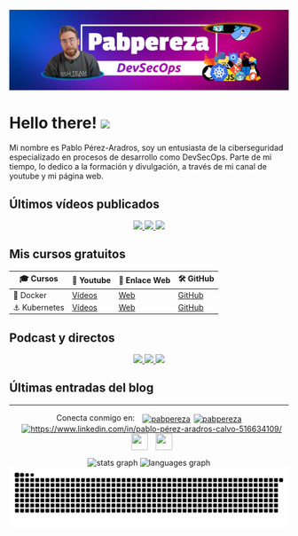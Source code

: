 ![](./static/img/banner_slim.webp)

# Hello there! <img src="https://media.giphy.com/media/hvRJCLFzcasrR4ia7z/giphy.gif" width="25px"> 

Mi nombre es Pablo Pérez-Aradros, soy un entusiasta de la ciberseguridad especializado en procesos de desarrollo como DevSecOps. Parte de mi tiempo, lo dedico a la formación y divulgación, a través de mi canal de youtube y mi página web. 

## Últimos vídeos publicados
<p align=center>

<a href='https://youtu.be/-liUjc-GKqQ' target='_blank'>
  <img height='140px' src='https://img.youtube.com/vi/-liUjc-GKqQ/mqdefault.jpg' />
</a>

<a href='https://youtu.be/8D2Wr0UhLsE' target='_blank'>
  <img height='140px' src='https://img.youtube.com/vi/8D2Wr0UhLsE/mqdefault.jpg' />
</a>

<a href='https://youtu.be/DJGkIhNxE94' target='_blank'>
  <img height='140px' src='https://img.youtube.com/vi/DJGkIhNxE94/mqdefault.jpg' />
</a>

</p>

## Mis cursos gratuitos 
| 🎓 Cursos | 🎥 Youtube | 🔗 Enlace Web | 🛠️ GitHub | 
| --- | --- | --- | --- | 
| 🐳 Docker | [Vídeos](https://www.youtube.com/playlist?list=PLQhxXeq1oc2n7YnjRhq7qVMzZWtDY7Zz0) | [Web](https://pabpereza.dev/docs/cursos/docker)  | [GitHub](https://github.com/pabpereza/pabpereza/tree/main/docs/cursos/docker) | 
| ⚓️ Kubernetes | [Vídeos](https://www.youtube.com/playlist?list=PLQhxXeq1oc2k9MFcKxqXy5GV4yy7wqSma) | [Web](https://pabpereza.dev/docs/cursos/kubernetes) |[GitHub](https://github.com/pabpereza/pabpereza/tree/main/docs/cursos/kubernetes) |

## Podcast y directos
<p align=center>

<a href='https://youtu.be/Hpwf65qjuSU' target='_blank'>
  <img height='140px' src='https://img.youtube.com/vi/Hpwf65qjuSU/mqdefault.jpg' />
</a>

<a href='https://youtu.be/k7U0Hi45ClE' target='_blank'>
  <img height='140px' src='https://img.youtube.com/vi/k7U0Hi45ClE/mqdefault.jpg' />
</a>

<a href='https://youtu.be/qg2jc9eSNsE' target='_blank'>
  <img height='140px' src='https://img.youtube.com/vi/qg2jc9eSNsE/mqdefault.jpg' />
</a>

</p>


## Últimas entradas del blog

---
<p align="center">
Conecta conmigo en:
<a href="https://twitter.com/pabpereza" target="_blank"><img align="center" src="https://cdn.iconscout.com/icon/free/png-256/free-twitter-x-9581782-7740647.png" alt="pabpereza" height="50" width="50" style="margin-left:10px" /></a>    
<a href="https://www.youtube.com/c/pabpereza" target="_blank"><img align="center" src="https://raw.githubusercontent.com/maurodesouza/profile-readme-generator/master/src/assets/icons/social/youtube/default.svg" alt="pabpereza" height="30" width="40" style="margin-left:2px" /></a>      
<a href="https://www.linkedin.com/in/pablo-pérez-aradros-calvo-516634109/" target="_blank"><img align="center" src="https://raw.githubusercontent.com/maurodesouza/profile-readme-generator/master/src/assets/icons/social/linkedin/default.svg" alt="https://www.linkedin.com/in/pablo-pérez-aradros-calvo-516634109/" height="30" width="40" style="margin-left:10px"/></a>   
<a href="https://www.tiktok.com/@pabpereza" target="_blank"><img align="center" src="https://www.edigitalagency.com.au/wp-content/uploads/TikTok-icon-glyph.png"  height="30" width="30" style="margin-left:10px"/></a>   
<a href="https://www.instagram.com/pabpereza/" target="_blank"><img align="center" src="https://raw.githubusercontent.com/maurodesouza/profile-readme-generator/master/src/assets/icons/social/instagram/default.svg"  height="30" width="30" style="margin-left:10px" /></a>
</p>

<div align="center">
  <img src="https://github-readme-stats.vercel.app/api?username=pabpereza&hide_title=false&hide_rank=false&show_icons=true&include_all_commits=true&count_private=true&disable_animations=false&theme=dracula&locale=en&hide_border=false&order=1" height="150" alt="stats graph"  />
  <img src="https://github-readme-stats.vercel.app/api/top-langs?username=pabpereza&locale=en&hide_title=false&layout=compact&card_width=320&langs_count=5&theme=dracula&hide_border=false&order=2" height="150" alt="languages graph"  />
</div>


<img src="https://raw.githubusercontent.com/pabpereza/pabpereza/output/snake.svg" alt="Snake animation" />


